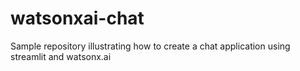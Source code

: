 # watsonxai-chat
Sample repository illustrating how to create a chat application using streamlit and watsonx.ai
